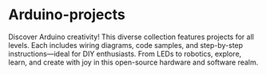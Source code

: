 # Arduino-projects
Discover Arduino creativity! This diverse collection features projects for all levels. Each includes wiring diagrams, code samples, and step-by-step instructions—ideal for DIY enthusiasts. From LEDs to robotics, explore, learn, and create with joy in this open-source hardware and software realm.
